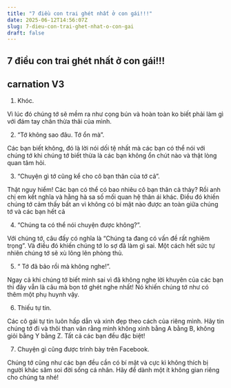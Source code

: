 ```yaml
---
title: "7 điều con trai ghét nhất ở con gái!!!"
date: 2025-06-12T14:56:07Z
slug: 7-dieu-con-trai-ghet-nhat-o-con-gai
draft: false
---
```


## 7 điều con trai ghét nhất ở con gái!!!

## carnation V3

1. Khóc.
 
 Vì lúc đó chúng tớ sẽ mềm ra như cọng bún và hoàn toàn ko biết phải làm gì với đám tay chân thừa thãi của mình.
 
 
2. “Tớ không sao đâu. Tớ ổn mà”.
 
Các bạn biết không, đó là lời nói dối tệ nhất mà các bạn có thể nói với chúng tớ khi chúng tớ biết thừa là các bạn không ổn chút nào và thật lòng quan tâm hỏi.
 
 
3. “Chuyện gì tớ cũng kể cho cô bạn thân của tớ cả”.
 
 
Thật nguy hiểm! Các bạn có thể có bao nhiêu cô bạn thân cả thảy? Rồi anh chị em kết nghĩa và hằng hà sa số mối quan hệ thân ái khác. Điều đó khiến chúng tớ cảm thấy bất an vì không có bí mật nào được an toàn giữa chúng tớ và các bạn hết cả
 
 
4. “Chúng ta có thể nói chuyện được không?”.
 
Với chúng tớ, câu đấy có nghĩa là “Chúng ta đang có vấn đề rất nghiêm trọng”. Và điều đó khiến chúng tớ lo sợ đã làm gì sai. Một cách hết sức tự nhiên chúng tớ sẽ xù lông lên phòng thủ.
 
 
5. “ Tớ đã bảo rồi mà không nghe!”.
 
Ngay cả khi chúng tớ biết mình sai vì đã không nghe lời khuyên của các bạn thì đây vẫn là câu mà bọn tớ ghét nghe nhất! Nó khiến chúng tớ như có thêm một phụ huynh vậy.
 
 
6. Thiếu tự tin.
 
Các cô gái tự tin luôn hấp dẫn và xinh đẹp theo cách của riêng mình. Hãy tin chúng tớ đi và thôi than vãn rằng mình không xinh bằng A bằng B, không giỏi bằng Y bằng Z. Tất cả các bạn đều đặc biệt!
 
 
7. Chuyện gì cũng được trình bày trên Facebook.
 
Chúng tớ cũng như các bạn đều cần có bí mật và cực kì không thích bị người khác săm soi đời sống cá nhân. Hãy để dành một ít không gian riêng cho chúng ta nhé!